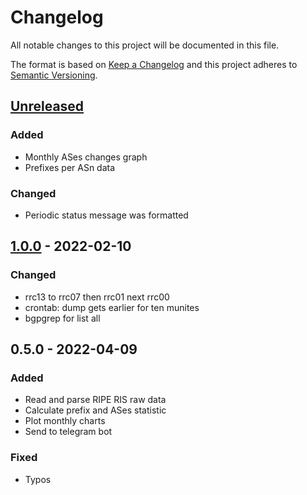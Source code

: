 # Changelog
All notable changes to this project will be documented in this file.

The format is based on [Keep a Changelog](http://keepachangelog.com/en/1.0.0/)
and this project adheres to [Semantic Versioning](http://semver.org/spec/v2.0.0.html).

## [Unreleased]
### Added
 - Monthly ASes changes graph
 - Prefixes per ASn data
### Changed
 - Periodic status message was formatted

## [1.0.0] - 2022-02-10
### Changed
 - rrc13 to rrc07 then rrc01 next rrc00
 - crontab: dump gets earlier for ten munites
 - bgpgrep for list all

## 0.5.0 - 2022-04-09
### Added
 - Read and parse RIPE RIS raw data
 - Calculate prefix and ASes statistic
 - Plot monthly charts 
 - Send to telegram bot
### Fixed
 - Typos


[Unreleased]: https://github.com/urlandi/FullViewBot/compare/v0.5.0...HEAD
[1.0.0]: https://github.com/urlandi/FullViewBot/compare/v0.5.0...v1.0.0
